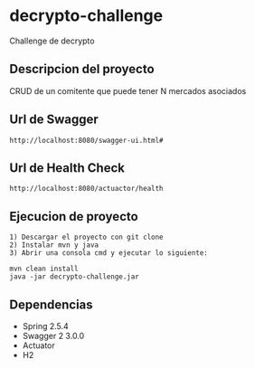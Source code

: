 # decrypto-challenge
Challenge de decrypto

## Descripcion del proyecto
CRUD de un comitente que puede tener N mercados asociados

## Url de Swagger
```
http://localhost:8080/swagger-ui.html#
```

## Url de Health Check
```
http://localhost:8080/actuactor/health
```

## Ejecucion de proyecto
```
1) Descargar el proyecto con git clone
2) Instalar mvn y java
3) Abrir una consola cmd y ejecutar lo siguiente:

mvn clean install
java -jar decrypto-challenge.jar
```

## Dependencias
* Spring 2.5.4
* Swagger 2 3.0.0
* Actuator
* H2